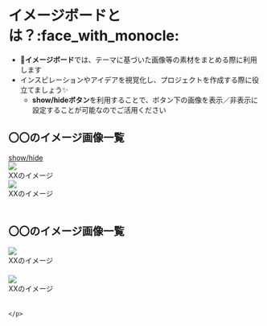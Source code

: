 # イメージボードとは？:face_with_monocle: 
- :art:**イメージボード**では、テーマに基づいた画像等の素材をまとめる際に利用します
- インスピレーションやアイデアを視覚化し、プロジェクトを作成する際に役立てましょう:sparkles: 
  - **show/hideボタン**を利用することで、ボタン下の画像を表示／非表示に設定することが可能なのでご活用ください

## 〇〇のイメージ画像一覧

<a class="btn btn-secondary" data-toggle="collapse" href="#exception2">
   show/hide
</a>
<div class="collapse" id="exception2" //以下はshow/hideで収納する画像です>

  <div class="card-deck">
    <div class="card">
        <img //srcのの""内のイメージを差し替えてご利用ください
            src="https://octodex.github.com/images/Robotocat.png"　//ローカルのものは(/attachment/イメージの名前)を入れてください
            class="card-img-top" 
        />
        <div class="card-body" //コメントなどがあればいれてください>
          XXのイメージ
        </div>
  </div>
<div class="card">
    <img src="https://octodex.github.com/images/stormtroopocat.jpg"
    　　　　　class="card-img-top" 
        />
        <div class="card-body" //コメントなどがあればいれてください>
          XXのイメージ
        </div>
　</div>

</div>
</div>
<div class="clearfix mb-3" //以上はshow/hideで収納する画像です></div> 

## 〇〇のイメージ画像一覧

<div class="card-deck">
  <div class="card">
   <img src="https://octodex.github.com/images/minion.png"
    　　　　　class="card-img-top" 
        />
        <div class="card-body">
          XXのイメージ
        </div>
　</div>
  <div class="card">
    <img src="https://octodex.github.com/images/dojocat.jpg"
    　　　　　class="card-img-top" 
        />
        <div class="card-body">
          XXのイメージ
        </div>
　</div>

    </p>
